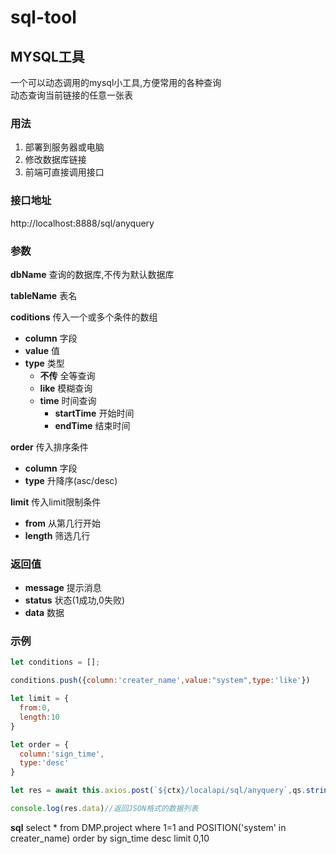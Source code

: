 # sql-tool
## MYSQL工具
一个可以动态调用的mysql小工具,方便常用的各种查询  
动态查询当前链接的任意一张表
### 用法
1. 部署到服务器或电脑  
2. 修改数据库链接  
3. 前端可直接调用接口  
### 接口地址
http://localhost:8888/sql/anyquery
### 参数
**dbName** 查询的数据库,不传为默认数据库  

**tableName** 表名  

**coditions** 传入一个或多个条件的数组  
* **column** 字段  
* **value** 值  
* **type** 类型  
  + **不传** 全等查询  
  + **like** 模糊查询  
  + **time** 时间查询  
    + **startTime** 开始时间  
    + **endTime** 结束时间  
  
**order** 传入排序条件  
* **column** 字段  
* **type** 升降序(asc/desc)
  
**limit** 传入limit限制条件  
* **from** 从第几行开始
* **length** 筛选几行
### 返回值
* **message** 提示消息
* **status** 状态(1成功,0失败)
* **data** 数据
### 示例
``` javascript
let conditions = [];

conditions.push({column:'creater_name',value:"system",type:'like'})

let limit = {
  from:0,
  length:10
}

let order = {
  column:'sign_time',
  type:'desc'
}

let res = await this.axios.post(`${ctx}/localapi/sql/anyquery`,qs.stringify({dbName:'DMP',tableName:'project',conditions:JSON.stringify(conditions),limit:JSON.stringify(limit),order:JSON.stringify(order)}));

console.log(res.data)//返回JSON格式的数据列表

```
**sql** select * from DMP.project where 1=1 and POSITION('system' in creater_name) order by sign_time desc limit 0,10
